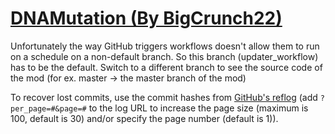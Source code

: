 # [DNAMutation (By BigCrunch22)](https://github.com/BigCrunch22/DNAMutation)

Unfortunately the way GitHub triggers workflows doesn't allow them to run on a schedule on a non-default branch. So this branch (updater_workflow) has to be the default. Switch to a different branch to see the source code of the mod (for ex. master -> the master branch of the mod)

To recover lost commits, use the commit hashes from [GitHub's reflog](https://api.github.com/repos/KtaneModules/DNAMutation-BigCrunch22/events) (add `?per_page=#&page=#` to the log URL to increase the page size (maximum is 100, default is 30) and/or specify the page number (default is 1)).
